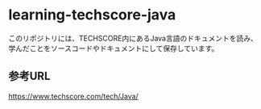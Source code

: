 # learning-techscore-java

このリポジトリには、TECHSCORE内にあるJava言語のドキュメントを読み、学んだことをソースコードやドキュメントにして保存しています。

## 参考URL

https://www.techscore.com/tech/Java/
